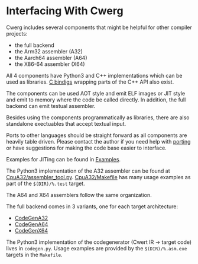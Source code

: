 # Interfacing With Cwerg

Cwerg includes several components that might be helpful for other compiler projects:

* the full backend
* the Arm32 assembler (A32)
* the Aarch64 assembler (A64)
* the X86-64 assembler (X64)


All 4 components have Python3 and C++ implementations which can be used as libraries. [C bindigs](../BindingsC/) wrapping parts of the C++ API also exist.

The components can be used AOT style and emit ELF images or JIT style and emit to memory where the code be called directly.
In addition, the full backend can emit testual assembler.


Besides using the components programmatically as libraries, there are also standalone exectuables that accept textual input.


Ports to other languages should be straight forward as all components are heavily
table driven. Please contact the author if you need help with [porting](backend_porting.md) or have suggestions for making the code base easier to interface.



Examples for JITing can be found in [Examples](../Examples).


The Python3 implementation of the A32 assembler can be found at [CpuA32/assembler_tool.py](../CpuA32/assembler_tool.py).
[CpuA32/Makefile](../CpuA32/Makefile) has many usage examples as part of the `$(DIR)/%.test` target.
 

 The A64 and X64 assemblers follow the same organization.


The full backend comes in 3 variants, one for each target architecture:
 * [CodeGenA32](../CodeGenA32/)
 * [CodeGenA64](../CodeGenA64/)
 * [CodeGenX64](../CodeGenX64/)

The Python3 implementation of the codegenerator (Cwert IR -> target code)
lives in `codegen.py`. Usage examples are provided by the `$(DIR)/%.asm.exe` 
targets in the `Makefile`.




